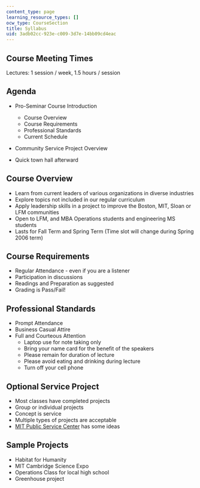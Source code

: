 ```yaml
---
content_type: page
learning_resource_types: []
ocw_type: CourseSection
title: Syllabus
uid: 3adb02cc-923e-c009-3d7e-14bb09cd4eac
---
```


Course Meeting Times
--------------------

Lectures: 1 session / week, 1.5 hours / session

Agenda
------

*   Pro-Seminar Course Introduction
    *   Course Overview
    *   Course Requirements
    *   Professional Standards
    *   Current Schedule

*   Community Service Project Overview
*   Quick town hall afterward

Course Overview
---------------

*   Learn from current leaders of various organizations in diverse industries
*   Explore topics not included in our regular curriculum
*   Apply leadership skills in a project to improve the Boston, MIT, Sloan or LFM communities
*   Open to LFM, and MBA Operations students and engineering MS students
*   Lasts for Fall Term and Spring Term (Time slot will change during Spring 2006 term)

Course Requirements
-------------------

*   Regular Attendance - even if you are a listener
*   Participation in discussions
*   Readings and Preparation as suggested
*   Grading is Pass/Fail!

Professional Standards
----------------------

*   Prompt Attendance
*   Business Casual Attire
*   Full and Courteous Attention
    *   Laptop use for note taking only
    *   Bring your name card for the benefit of the speakers
    *   Please remain for duration of lecture
    *   Please avoid eating and drinking during lecture
    *   Turn off your cell phone

Optional Service Project
------------------------

*   Most classes have completed projects
*   Group or individual projects
*   Concept is service
*   Multiple types of projects are acceptable
*   [MIT Public Service Center](http://web.mit.edu/mitpsc/) has some ideas

Sample Projects
---------------

*   Habitat for Humanity
*   MIT Cambridge Science Expo
*   Operations Class for local high school
*   Greenhouse project